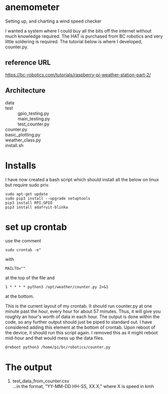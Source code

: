 # anemometer
Setting up, and charting a wind speed checker

I wanted a system where I could buy all the bits off the internet without much knowledge required. The HAT is purchased from BC robotics and very little soldering is required. The tutorial below is where I developed, counter.py.

## reference URL
https://bc-robotics.com/tutorials/raspberry-pi-weather-station-part-2/

## Architecture
<dl>
  <dt>data</dt>
  <dt>test</dt>
  <dd>gpio_testing.py</dd>
  <dd>main_testing.py</dd>
  <dd>test_counter.py</dd>
  <dt>counter.py</dt>
  <dt>basic_plotting.py</dt>
  <dt>weather_class.py</dt>
  <dt>install.sh</dt>
</dl>


# Installs
I have now created a bash script which should install all the below on linux but require sudo priv.
```
sudo apt-get update
sudo pip3 install --upgrade setuptools
pip3 install RPI.GPIO
pip3 install adafruit-blinka
```

# set up crontab 
use the comment
```
sudo crontab -e"
```
with 
```
MAILTO=""
```
at the top of the file and 
```
1 * * * * python3 /opt/weather/counter.py 2>&1
```
at the bottom.

This is the current layout of my crontab. It should run counter.py at one minute past the hour, every hour for about 57 minutes. Thus, it will give you roughly an hour's worth of data in each hour. The output is done within the code, so any further output should just be piped to standard out.
I have considered adding this element at the bottom of crontab. Upon reboot of the device, it should run this script again. I removed this as it might reboot mid-hour and that would mess up the data files.
```
@reboot python3 /home/pi/bc/robotics/counter.py
```

# The output
1. test_data_from_counter.csv  
...in the format, "YY-MM-DD HH-SS, XX.X," where X is speed in kmh
